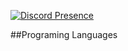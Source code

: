 [![Discord Presence](https://lanyard-profile-readme.vercel.app/api/487269290400153610)](https://discord.com/users/487269290400153610)

##Programing Languages
